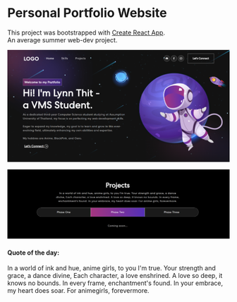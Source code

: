 # Personal Portfolio Website

This project was bootstrapped with [Create React App](https://github.com/facebook/create-react-app).<br/>
An average summer web-dev project.

![App Screenshot](https://github.com/LynnT-2003/my-portfolio-app/blob/main/my-portfolio-app/src/assets/img/1.png?raw=true)

![App Screenshot](https://github.com/LynnT-2003/my-portfolio-app/blob/main/my-portfolio-app/src/assets/img/5.png?raw=true)

#### Quote of the day:

In a world of ink and hue, anime girls, to you I'm true. Your strength and grace, a dance divine, Each character, a love enshrined. A love so deep, it knows no bounds. In every frame, enchantment's found. In your embrace, my heart does soar. For animegirls, forevermore.
